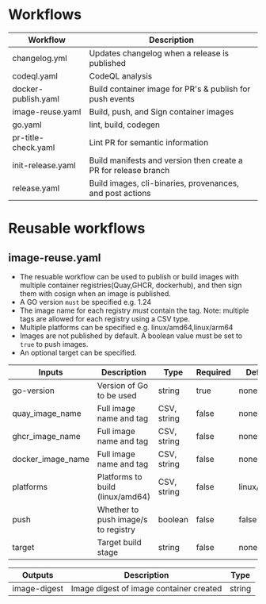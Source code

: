 # Workflows

| Workflow            | Description                                                     |
|---------------------|-----------------------------------------------------------------|
| changelog.yml       | Updates changelog when a release is published                   |
| codeql.yaml         | CodeQL analysis                                                 |
| docker-publish.yaml | Build container image for PR's & publish for push events        |
| image-reuse.yaml    | Build, push, and Sign container images                          |
| go.yaml             | lint, build, codegen                                            |
| pr-title-check.yaml | Lint PR for semantic information                                |
| init-release.yaml   | Build manifests and version then create a PR for release branch |
| release.yaml        | Build images, cli-binaries, provenances, and post actions       |


# Reusable workflows

## image-reuse.yaml

- The resuable workflow can be used to publish or build images with multiple container registries(Quay,GHCR, dockerhub), and then sign them with cosign when an image is published.
- A GO version `must` be specified e.g. 1.24
- The image name for each registry *must* contain the tag. Note: multiple tags are allowed for each registry using a CSV type.
- Multiple platforms can be specified e.g. linux/amd64,linux/arm64
- Images are not published by default. A boolean value must be set to `true` to push images.
- An optional target can be specified.

| Inputs            | Description                         | Type        | Required | Defaults        |
|-------------------|-------------------------------------|-------------|----------|-----------------|
| go-version        | Version of Go to be used            | string      | true     | none            |
| quay_image_name   | Full image name and tag             | CSV, string | false    | none            |
| ghcr_image_name   | Full image name and tag             | CSV, string | false    | none            |
| docker_image_name | Full image name and tag             | CSV, string | false    | none            |
| platforms         | Platforms to build (linux/amd64)    | CSV, string | false    | linux/amd64     |
| push              | Whether to push image/s to registry | boolean     | false    | false           |
| target            | Target build stage                  | string      | false    | none            |

| Outputs     | Description                              | Type  |
|-------------|------------------------------------------|-------|
|image-digest | Image digest of image container created  | string|

